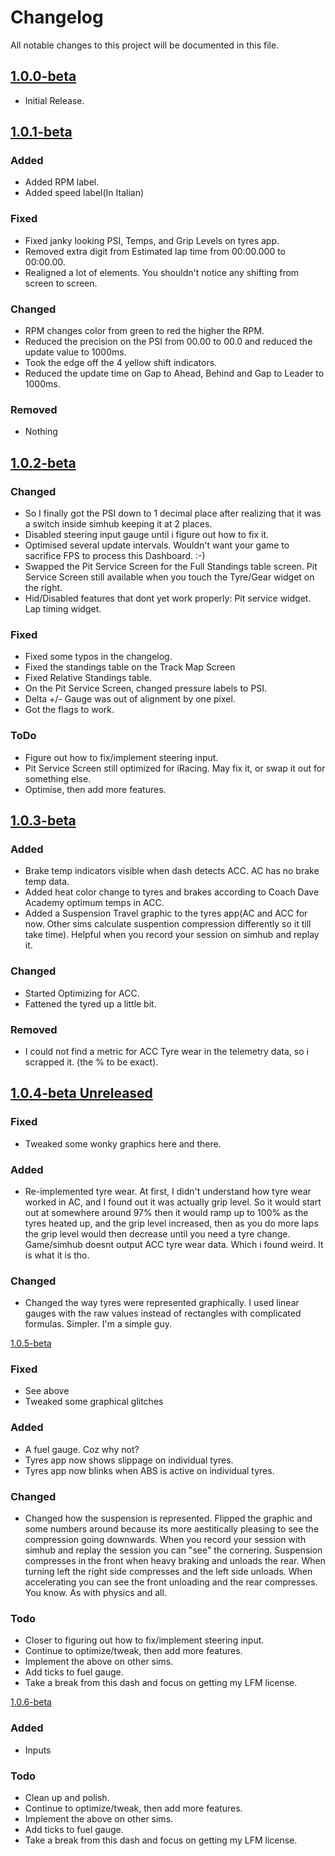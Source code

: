 # Changelog

All notable changes to this project will be documented in this file.

## [1.0.0-beta]

- Initial Release.

## [1.0.1-beta]

### Added

- Added RPM label.
- Added speed label(In Italian)

### Fixed

- Fixed janky looking PSI, Temps, and Grip Levels on tyres app.
- Removed extra digit from Estimated lap time from 00:00.000 to 00:00.00.
- Realigned a lot of elements. You shouldn't notice any shifting from screen to screen.

### Changed

- RPM changes color from green to red the higher the RPM.
- Reduced the precision on the PSI from 00.00 to 00.0 and reduced the update value to 1000ms.
- Took the edge off the 4 yellow shift indicators.
- Reduced the update time on Gap to Ahead, Behind and Gap to Leader to 1000ms.

### Removed

- Nothing

## [1.0.2-beta]

### Changed

- So I finally got the PSI down to 1 decimal place after realizing that it was a switch inside simhub keeping it at 2 places.
- Disabled steering input gauge until i figure out how to fix it.
- Optimised several update intervals. Wouldn't want your game to sacrifice FPS to process this Dashboard. :-)
- Swapped the Pit Service Screen for the Full Standings table screen. Pit Service Screen still available when you touch the Tyre/Gear widget on the right.
- Hid/Disabled features that dont yet work properly: Pit service widget. Lap timing widget.

### Fixed

- Fixed some typos in the changelog.
- Fixed the standings table on the Track Map Screen
- Fixed Relative Standings table.
- On the Pit Service Screen, changed pressure labels to PSI.
- Delta +/- Gauge was out of alignment by one pixel.
- Got the flags to work.

### ToDo

- Figure out how to fix/implement steering input.
- Pit Service Screen still optimized for iRacing. May fix it, or swap it out for something else.
- Optimise, then add more features.




## [1.0.3-beta]

### Added

- Brake temp indicators visible when dash detects ACC. AC has no brake temp data.
- Added heat color change to tyres and brakes according to Coach Dave Academy optimum temps in ACC.
- Added a Suspension Travel graphic to the tyres app(AC and ACC for now. Other sims calculate suspention compression differently so it till take time). Helpful when you record your session on simhub and replay it.

### Changed

- Started Optimizing for ACC.
- Fattened the tyred up a little bit. 
  
### Removed

- I could not find a metric for ACC Tyre wear in the telemetry data, so i scrapped it. (the % to be exact).



## [1.0.4-beta Unreleased]


### Fixed

- Tweaked some wonky graphics here and there. 

### Added

- Re-implemented tyre wear. At first, I didn't understand how tyre wear worked in AC, and I found out it was actually grip level. So it would start out at somewhere around 97% then it would ramp up to 100% as the tyres heated up, and the grip level increased, then as you do more laps the grip level would then decrease until you need a tyre change. Game/simhub doesnt output ACC tyre wear data. Which i found weird. It is what it is tho. 

### Changed

- Changed the way tyres were represented graphically. I used linear gauges with the raw values instead of rectangles with complicated formulas. Simpler. I'm a simple guy. 

[1.0.5-beta]

### Fixed

- See above
- Tweaked some graphical glitches

### Added

- A fuel gauge. Coz why not?
- Tyres app now shows slippage on individual tyres. 
- Tyres app now blinks when ABS is active on individual tyres.

### Changed

- Changed how the suspension is represented. Flipped the graphic and some numbers around because its more aestitically pleasing to see the compression going downwards. When you record your session with simhub and replay the session you can "see" the cornering. Suspension compresses in the front when heavy braking and unloads the rear. When turning left the right side compresses and the left side unloads. When accelerating you can see the front unloading and the rear compresses. You know. As with physics and all. 


### Todo

- Closer to figuring out how to fix/implement steering input.
- Continue to optimize/tweak, then add more features.
- Implement the above on other sims.
- Add ticks to fuel gauge. 
- Take a break from this dash and focus on getting my LFM license. 

[1.0.6-beta]

### Added

- Inputs

### Todo

- Clean up and polish.
- Continue to optimize/tweak, then add more features.
- Implement the above on other sims.
- Add ticks to fuel gauge. 
- Take a break from this dash and focus on getting my LFM license. 



[1.0.0-beta]: https://github.com/lerontonge/Mission-Data-Dash-for-AC-ACC-AM2/releases/tag/v1.0.0-beta
[1.0.1-beta]: https://github.com/lerontonge/Mission-Data-Dash-for-AC-ACC-AM2/releases/tag/v1.0.1-beta
[1.0.2-beta]: https://github.com/lerontonge/Mission-Data-Dash-for-AC-ACC-AM2/releases/tag/v1.0.2-beta
[1.0.3-beta]: https://github.com/lerontonge/Mission-Data-Dash-for-AC-ACC-AM2/releases/tag/v1.0.3-beta
[1.0.4-beta Unreleased]: https://github.com/lerontonge/Mission-Data-Dash-for-AC-ACC-AM2/releases/tag/v1.0.4-beta
[1.0.5-beta]: https://github.com/lerontonge/Mission-Data-Dash-for-AC-ACC-AM2/releases/tag/v1.0.5-beta
[1.0.6-beta]: https://github.com/lerontonge/Mission-Data-Dash-for-AC-ACC-AM2/releases/tag/v1.0.6-beta